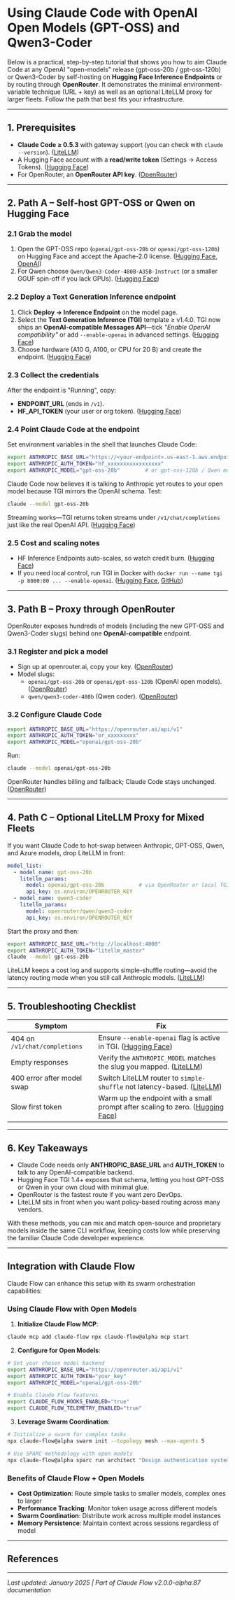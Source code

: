 # Using Claude Code with OpenAI Open Models (GPT-OSS) and Qwen3-Coder

Below is a practical, step-by-step tutorial that shows you how to aim Claude Code at any OpenAI "open-models" release (gpt-oss-20b / gpt-oss-120b) or Qwen3-Coder by self-hosting on **Hugging Face Inference Endpoints** or by routing through **OpenRouter**. It demonstrates the minimal environment-variable technique (URL + key) as well as an optional LiteLLM proxy for larger fleets. Follow the path that best fits your infrastructure.

---

## 1. Prerequisites

* **Claude Code ≥ 0.5.3** with gateway support (you can check with `claude --version`). ([LiteLLM][1])
* A Hugging Face account with a **read/write token** (Settings → Access Tokens). ([Hugging Face][2])
* For OpenRouter, an **OpenRouter API key**. ([OpenRouter][3])

---

## 2. Path A – Self-host GPT-OSS or Qwen on Hugging Face

### 2.1 Grab the model

1. Open the GPT-OSS repo (`openai/gpt-oss-20b` or `openai/gpt-oss-120b`) on Hugging Face and accept the Apache-2.0 license. ([Hugging Face][4], [OpenAI][5])
2. For Qwen choose `Qwen/Qwen3-Coder-480B-A35B-Instruct` (or a smaller GGUF spin-off if you lack GPUs). ([Hugging Face][6])

### 2.2 Deploy a Text Generation Inference endpoint

1. Click **Deploy → Inference Endpoint** on the model page.
2. Select the **Text Generation Inference (TGI)** template ≥ v1.4.0. TGI now ships an **OpenAI-compatible Messages API**—tick *"Enable OpenAI compatibility"* or add `--enable-openai` in advanced settings. ([Hugging Face][7])
3. Choose hardware (A10 G, A100, or CPU for 20 B) and create the endpoint. ([Hugging Face][2])

### 2.3 Collect the credentials

After the endpoint is "Running", copy:

* **ENDPOINT_URL** (ends in `/v1`).
* **HF_API_TOKEN** (your user or org token). ([Hugging Face][2])

### 2.4 Point Claude Code at the endpoint

Set environment variables in the shell that launches Claude Code:

```bash
export ANTHROPIC_BASE_URL="https://<your-endpoint>.us-east-1.aws.endpoints.huggingface.cloud"
export ANTHROPIC_AUTH_TOKEN="hf_xxxxxxxxxxxxxxxxx"
export ANTHROPIC_MODEL="gpt-oss-20b"        # or gpt-oss-120b / Qwen model id
```

Claude Code now believes it is talking to Anthropic yet routes to your open model because TGI mirrors the OpenAI schema. Test:

```bash
claude --model gpt-oss-20b
```

Streaming works—TGI returns token streams under `/v1/chat/completions` just like the real OpenAI API. ([Hugging Face][8])

### 2.5 Cost and scaling notes

* HF Inference Endpoints auto-scales, so watch credit burn. ([Hugging Face][2])
* If you need local control, run TGI in Docker with `docker run --name tgi -p 8080:80 ... --enable-openai`. ([Hugging Face][9], [GitHub][10])

---

## 3. Path B – Proxy through OpenRouter

OpenRouter exposes hundreds of models (including the new GPT-OSS and Qwen3-Coder slugs) behind one **OpenAI-compatible** endpoint.

### 3.1 Register and pick a model

* Sign up at openrouter.ai, copy your key. ([OpenRouter][3])
* Model slugs:
  * `openai/gpt-oss-20b` or `openai/gpt-oss-120b` (OpenAI open models). ([OpenRouter][11])
  * `qwen/qwen3-coder-480b` (Qwen coder). ([OpenRouter][12])

### 3.2 Configure Claude Code

```bash
export ANTHROPIC_BASE_URL="https://openrouter.ai/api/v1"
export ANTHROPIC_AUTH_TOKEN="or_xxxxxxxxx"
export ANTHROPIC_MODEL="openai/gpt-oss-20b"
```

Run:

```bash
claude --model openai/gpt-oss-20b
```

OpenRouter handles billing and fallback; Claude Code stays unchanged. ([OpenRouter][3])

---

## 4. Path C – Optional LiteLLM Proxy for Mixed Fleets

If you want Claude Code to hot-swap between Anthropic, GPT-OSS, Qwen, and Azure models, drop LiteLLM in front:

```yaml
model_list:
  - model_name: gpt-oss-20b
    litellm_params:
      model: openai/gpt-oss-20b           # via OpenRouter or local TGI
      api_key: os.environ/OPENROUTER_KEY
  - model_name: qwen3-coder
    litellm_params:
      model: openrouter/qwen/qwen3-coder
      api_key: os.environ/OPENROUTER_KEY
```

Start the proxy and then:

```bash
export ANTHROPIC_BASE_URL="http://localhost:4000"
export ANTHROPIC_AUTH_TOKEN="litellm_master"
claude --model gpt-oss-20b
```

LiteLLM keeps a cost log and supports simple-shuffle routing—avoid the latency routing mode when you still call Anthropic models. ([LiteLLM][13])

---

## 5. Troubleshooting Checklist

| Symptom                       | Fix                                                                                 |
| ----------------------------- | ----------------------------------------------------------------------------------- |
| 404 on `/v1/chat/completions` | Ensure `--enable-openai` flag is active in TGI. ([Hugging Face][7])               |
| Empty responses               | Verify the `ANTHROPIC_MODEL` matches the slug you mapped. ([LiteLLM][1])           |
| 400 error after model swap    | Switch LiteLLM router to `simple-shuffle` not latency-based. ([LiteLLM][13])       |
| Slow first token              | Warm up the endpoint with a small prompt after scaling to zero. ([Hugging Face][14])|

---

## 6. Key Takeaways

* Claude Code needs only **ANTHROPIC_BASE_URL** and **AUTH_TOKEN** to talk to any OpenAI-compatible backend.
* Hugging Face TGI 1.4+ exposes that schema, letting you host GPT-OSS or Qwen in your own cloud with minimal glue.
* OpenRouter is the fastest route if you want zero DevOps.
* LiteLLM sits in front when you want policy-based routing across many vendors.

With these methods, you can mix and match open-source and proprietary models inside the same CLI workflow, keeping costs low while preserving the familiar Claude Code developer experience.

---

## Integration with Claude Flow

Claude Flow can enhance this setup with its swarm orchestration capabilities:

### Using Claude Flow with Open Models

1. **Initialize Claude Flow MCP**:
```bash
claude mcp add claude-flow npx claude-flow@alpha mcp start
```

2. **Configure for Open Models**:
```bash
# Set your chosen model backend
export ANTHROPIC_BASE_URL="https://openrouter.ai/api/v1"
export ANTHROPIC_AUTH_TOKEN="your_key"
export ANTHROPIC_MODEL="openai/gpt-oss-20b"

# Enable Claude Flow features
export CLAUDE_FLOW_HOOKS_ENABLED="true"
export CLAUDE_FLOW_TELEMETRY_ENABLED="true"
```

3. **Leverage Swarm Coordination**:
```bash
# Initialize a swarm for complex tasks
npx claude-flow@alpha swarm init --topology mesh --max-agents 5

# Use SPARC methodology with open models
npx claude-flow@alpha sparc run architect "Design authentication system"
```

### Benefits of Claude Flow + Open Models

- **Cost Optimization**: Route simple tasks to smaller models, complex ones to larger
- **Performance Tracking**: Monitor token usage across different models
- **Swarm Coordination**: Distribute work across multiple model instances
- **Memory Persistence**: Maintain context across sessions regardless of model

---

## References

[1]: https://docs.litellm.ai/docs/tutorials/claude_responses_api "Claude Code - LiteLLM"
[2]: https://huggingface.co/docs/inference-endpoints/index "Inference Endpoints - Hugging Face"
[3]: https://openrouter.ai/docs/quickstart "OpenRouter Quickstart Guide | Developer Documentation"
[4]: https://huggingface.co/openai/gpt-oss-20b "openai/gpt-oss-20b - Hugging Face"
[5]: https://openai.com/index/introducing-gpt-oss/ "Introducing gpt-oss | OpenAI"
[6]: https://huggingface.co/Qwen/Qwen3-Coder-480B-A35B-Instruct "Qwen/Qwen3-Coder-480B-A35B-Instruct - Hugging Face"
[7]: https://huggingface.co/docs/text-generation-inference/messages_api "Messages API - Hugging Face"
[8]: https://huggingface.co/docs/text-generation-inference/conceptual/streaming "Streaming - Hugging Face"
[9]: https://huggingface.co/docs/text-generation-inference/index "Text Generation Inference - Hugging Face"
[10]: https://github.com/huggingface/text-generation-inference "Large Language Model Text Generation Inference - GitHub"
[11]: https://openrouter.ai/openai "OpenAI - OpenRouter"
[12]: https://openrouter.ai/models "Models - OpenRouter"
[13]: https://docs.litellm.ai/docs/providers/anthropic "Anthropic - LiteLLM"
[14]: https://huggingface.co/blog/inference-endpoints-llm "Deploy LLMs with Hugging Face Inference Endpoints"
[15]: https://www.businessinsider.com/openai-gpt-oss-open-weight-llm-ai-model-2025-8 "Sam Altman launches GPT-oss, OpenAI's first open-weight AI language model in over 5 years"
[16]: https://huggingface.co/openai "OpenAI - Hugging Face"
[17]: https://www.wired.com/story/openai-just-released-its-first-open-weight-models-since-gpt-2 "OpenAI Just Released Its First Open-Weight Models Since GPT-2"

---

*Last updated: January 2025 | Part of Claude Flow v2.0.0-alpha.87 documentation*